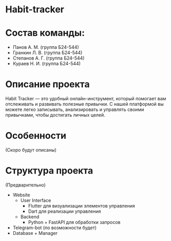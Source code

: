 # Habit-tracker

# Состав команды:

- Панов А. М. (группа Б24-544)
- Гранкин Л. В. (группа Б24-544)
- Степанов А. Г. (группа Б24-544)
- Кураев Н. И. (группа Б24-544)

# Описание проекта

Habit Tracker — это удобный онлайн-инструмент, который помогает вам
отслеживать и развивать полезные привычки.
С нашей платформой вы можете легко записывать, анализировать и
управлять своими привычками, чтобы достигать личных целей.

# Особенности

(Скоро будут описаны)

# Структура проекта

(Предварительно)

- Website
    - User Interface
        - Flutter для визуализации элементов управления
        - Dart для реализации управления
    - Backend
        - Python + FastAPI для обработки запросов
- Telegram-bot (по возможности будет)
- Database + Manager
